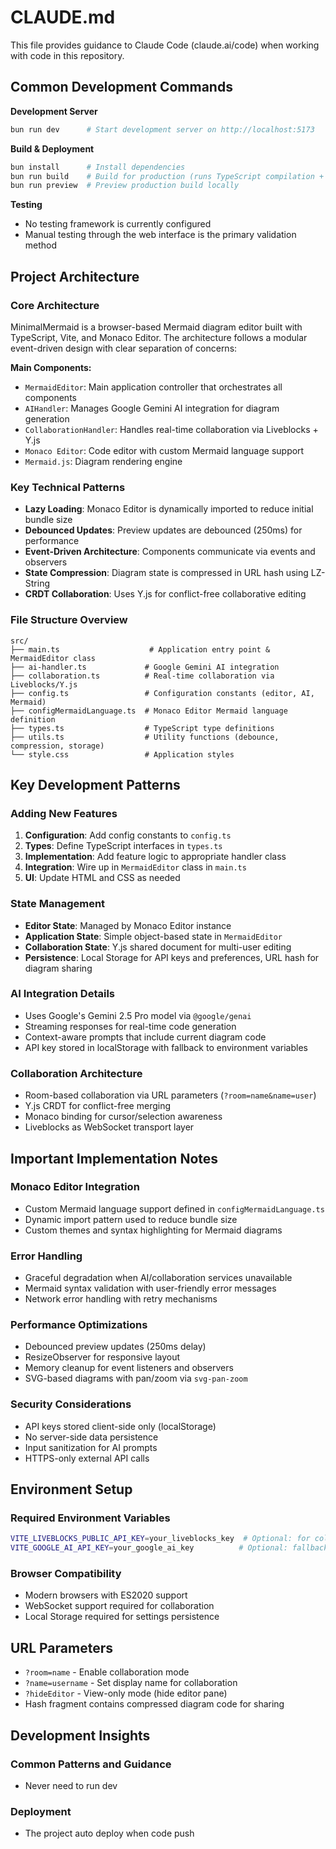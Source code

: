 # CLAUDE.md

This file provides guidance to Claude Code (claude.ai/code) when working with code in this repository.

## Common Development Commands

**Development Server**
```bash
bun run dev      # Start development server on http://localhost:5173
```

**Build & Deployment**
```bash
bun install      # Install dependencies
bun run build    # Build for production (runs TypeScript compilation + Vite build)
bun run preview  # Preview production build locally
```

**Testing**
- No testing framework is currently configured
- Manual testing through the web interface is the primary validation method

## Project Architecture

### Core Architecture
MinimalMermaid is a browser-based Mermaid diagram editor built with TypeScript, Vite, and Monaco Editor. The architecture follows a modular event-driven design with clear separation of concerns:

**Main Components:**
- `MermaidEditor`: Main application controller that orchestrates all components
- `AIHandler`: Manages Google Gemini AI integration for diagram generation
- `CollaborationHandler`: Handles real-time collaboration via Liveblocks + Y.js
- `Monaco Editor`: Code editor with custom Mermaid language support
- `Mermaid.js`: Diagram rendering engine

### Key Technical Patterns
- **Lazy Loading**: Monaco Editor is dynamically imported to reduce initial bundle size
- **Debounced Updates**: Preview updates are debounced (250ms) for performance
- **Event-Driven Architecture**: Components communicate via events and observers
- **State Compression**: Diagram state is compressed in URL hash using LZ-String
- **CRDT Collaboration**: Uses Y.js for conflict-free collaborative editing

### File Structure Overview
```
src/
├── main.ts                    # Application entry point & MermaidEditor class
├── ai-handler.ts             # Google Gemini AI integration
├── collaboration.ts          # Real-time collaboration via Liveblocks/Y.js
├── config.ts                 # Configuration constants (editor, AI, Mermaid)
├── configMermaidLanguage.ts  # Monaco Editor Mermaid language definition
├── types.ts                  # TypeScript type definitions
├── utils.ts                  # Utility functions (debounce, compression, storage)
└── style.css                 # Application styles
```

## Key Development Patterns

### Adding New Features
1. **Configuration**: Add config constants to `config.ts`
2. **Types**: Define TypeScript interfaces in `types.ts`
3. **Implementation**: Add feature logic to appropriate handler class
4. **Integration**: Wire up in `MermaidEditor` class in `main.ts`
5. **UI**: Update HTML and CSS as needed

### State Management
- **Editor State**: Managed by Monaco Editor instance
- **Application State**: Simple object-based state in `MermaidEditor`
- **Collaboration State**: Y.js shared document for multi-user editing
- **Persistence**: Local Storage for API keys and preferences, URL hash for diagram sharing

### AI Integration Details
- Uses Google's Gemini 2.5 Pro model via `@google/genai`
- Streaming responses for real-time code generation
- Context-aware prompts that include current diagram code
- API key stored in localStorage with fallback to environment variables

### Collaboration Architecture
- Room-based collaboration via URL parameters (`?room=name&name=user`)
- Y.js CRDT for conflict-free merging
- Monaco binding for cursor/selection awareness
- Liveblocks as WebSocket transport layer

## Important Implementation Notes

### Monaco Editor Integration
- Custom Mermaid language support defined in `configMermaidLanguage.ts`
- Dynamic import pattern used to reduce bundle size
- Custom themes and syntax highlighting for Mermaid diagrams

### Error Handling
- Graceful degradation when AI/collaboration services unavailable
- Mermaid syntax validation with user-friendly error messages
- Network error handling with retry mechanisms

### Performance Optimizations
- Debounced preview updates (250ms delay)
- ResizeObserver for responsive layout
- Memory cleanup for event listeners and observers
- SVG-based diagrams with pan/zoom via `svg-pan-zoom`

### Security Considerations
- API keys stored client-side only (localStorage)
- No server-side data persistence
- Input sanitization for AI prompts
- HTTPS-only external API calls

## Environment Setup

### Required Environment Variables
```bash
VITE_LIVEBLOCKS_PUBLIC_API_KEY=your_liveblocks_key  # Optional: for collaboration
VITE_GOOGLE_AI_API_KEY=your_google_ai_key          # Optional: fallback for AI features
```

### Browser Compatibility
- Modern browsers with ES2020 support
- WebSocket support required for collaboration
- Local Storage required for settings persistence

## URL Parameters
- `?room=name` - Enable collaboration mode
- `?name=username` - Set display name for collaboration
- `?hideEditor` - View-only mode (hide editor pane)
- Hash fragment contains compressed diagram code for sharing

## Development Insights

### Common Patterns and Guidance
- Never need to run dev

### Deployment
- The project auto deploy when code push